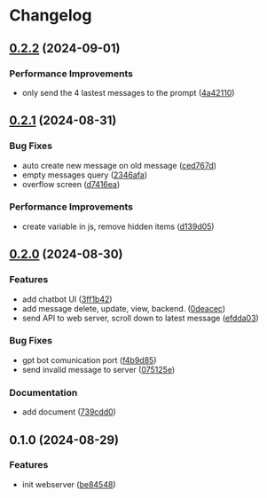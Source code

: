 # Changelog

## [0.2.2](https://github.com/tpnam0901/PrivateGPT_UI/compare/v0.2.1...v0.2.2) (2024-09-01)


### Performance Improvements

* only send the 4 lastest messages to the prompt ([4a42110](https://github.com/tpnam0901/PrivateGPT_UI/commit/4a42110a692e0cc1f6aa6c15f54027d29f5dadb0))

## [0.2.1](https://github.com/tpnam0901/PrivateGPT_UI/compare/v0.2.0...v0.2.1) (2024-08-31)


### Bug Fixes

* auto create new message on old message ([ced767d](https://github.com/tpnam0901/PrivateGPT_UI/commit/ced767d88c4ce56fa539dcb46d6a98d2ec701906))
* empty messages query ([2346afa](https://github.com/tpnam0901/PrivateGPT_UI/commit/2346afa277587121b9d6bae439cf5ab0828d15cb))
* overflow screen ([d7416ea](https://github.com/tpnam0901/PrivateGPT_UI/commit/d7416ea02887e6c8df775589b3f480256d5a6074))


### Performance Improvements

* create variable in js, remove hidden items ([d139d05](https://github.com/tpnam0901/PrivateGPT_UI/commit/d139d055f4d97fc789eeb81de75d98b8f24171be))

## [0.2.0](https://github.com/tpnam0901/PrivateGPT_UI/compare/v0.1.0...v0.2.0) (2024-08-30)


### Features

* add chatbot UI ([3ff1b42](https://github.com/tpnam0901/PrivateGPT_UI/commit/3ff1b42d599d32bcdd208bb7acb692f05269eb41))
* add message delete, update, view, backend. ([0deacec](https://github.com/tpnam0901/PrivateGPT_UI/commit/0deacec835fab89c5869db5129658f9a727a10df))
* send API to web server, scroll down to latest message ([efdda03](https://github.com/tpnam0901/PrivateGPT_UI/commit/efdda03ae2ac981ed1cac0da4cdc32b031ac73ca))


### Bug Fixes

* gpt bot comunication port ([f4b9d85](https://github.com/tpnam0901/PrivateGPT_UI/commit/f4b9d855e6c42d51e385f88fecf7e9c01e2d9f95))
* send invalid message to server ([075125e](https://github.com/tpnam0901/PrivateGPT_UI/commit/075125ecfa28e29d6c9f3b3fbf4300def4e8f7d5))


### Documentation

* add document ([739cdd0](https://github.com/tpnam0901/PrivateGPT_UI/commit/739cdd0c865200df408ccf1ad97d6856bef4e952))

## 0.1.0 (2024-08-29)


### Features

* init webserver ([be84548](https://github.com/tpnam0901/PrivateGPT_UI/commit/be84548e4b2c9d3cd448c2399ce86a322736b122))
